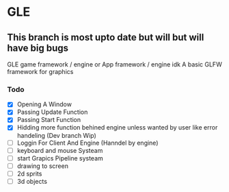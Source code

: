 # GLE

## This branch is most upto date but will but will have big bugs

GLE game framework / engine or App framework / engine idk
A basic GLFW framework for graphics

### Todo
- [x] Opening A Window
- [x] Passing Update Function
- [x] Passing Start Function
- [x] Hidding more function behined engine unless wanted by user like error handeling (Dev branch Wip)
- [ ] Loggin For Client And Engine (Hanndel by engine)
- [ ] keyboard and mouse Systeam
- [ ] start Grapics Pipeline systeam
- [ ] drawing to screen
- [ ] 2d sprits
- [ ] 3d objects
